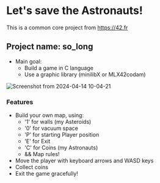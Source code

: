 # Let's save the Astronauts!
This is a common core project from https://42.fr
## Project name: so_long

- Main goal:
  - Build a game in C language
  - Use a graphic library (minilibX or MLX42codam)

![Screenshot from 2024-04-14 10-04-21](https://github.com/biralavor/42_solong/assets/80487147/9ab01979-2f1d-453f-af1b-fe9897ac9033)


### Features
- Build your own map, using:
  - '1' for walls (my Asteroids)
  - '0' for vacuum space
  - 'P' for starting Player position
  - 'E' for Exit
  - 'C' for Coins (my Astronauts)
  - && Map rules!
- Move the player with keyboard arrows and WASD keys
- Collect coins
- Exit the game gracefully!
